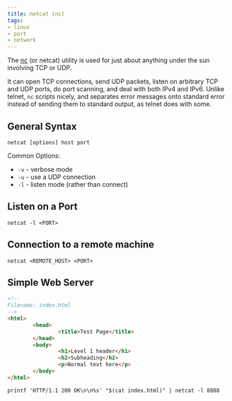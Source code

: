 ```yaml
---
title: netcat (nc)
tags:
- linux
- port
- network
---
```


The [nc](https://linux.die.net/man/1/nc) (or netcat) utility is used for just about anything under the sun involving TCP or UDP. 
<!--more-->
It can open TCP connections, send UDP packets, listen on arbitrary TCP and UDP ports, do port scanning, and deal with both IPv4 and IPv6. 
Unlike telnet, `nc` scripts nicely, and separates error messages onto standard error instead of sending them to standard output, as telnet does with some.

## General Syntax

``netcat [options] host port``

Common Options:
* `-v` - verbose mode
* `-u` - use a UDP connection
* `-l` - listen mode (rather than connect)

## Listen on a Port

```shell
netcat -l <PORT>
```

## Connection to a remote machine

```shell
netcat <REMOTE_HOST> <PORT>
```

## Simple Web Server

```html
<!--
Filename: index.html
-->
<html>
        <head>
                <title>Test Page</title>
        </head>
        <body>
                <h1>Level 1 header</h1>
                <h2>Subheading</h2>
                <p>Normal text here</p>
        </body>
</html>
```

```shell
printf 'HTTP/1.1 200 OK\n\n%s' "$(cat index.html)" | netcat -l 8888
```


